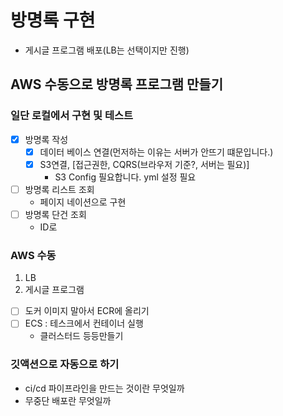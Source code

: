 # 방명록 구현
-  게시글 프로그램 배포(LB는 선택이지만 진행) 

## AWS 수동으로 방명록 프로그램 만들기

### 일단 로컬에서 구현 및 테스트
- [x] 방명록 작성
  - [x] 데이터 베이스 연결(먼저하는 이유는 서버가 안뜨기 떄문입니다.)
  - [x] S3연결, [접근권한, CQRS(브라우저 기준?, 서버는 필요)]
    - S3 Config 필요합니다. yml 설정 필요
- [ ] 방명록 리스트 조회
  - 페이지 네이션으로 구현 
- [ ] 방명록 단건 조회
  - ID로 

### AWS 수동
1. LB
2. 게시글 프로그램
- [ ] 도커 이미지 말아서 ECR에 올리기
- [ ] ECS : 테스크에서 컨테이너 실행
  - 클러스터드 등등만들기 

### 깃액션으로 자동으로 하기
- ci/cd 파이프라인을 만드는 것이란 무엇일까
- 무중단 배포란 무엇일까
